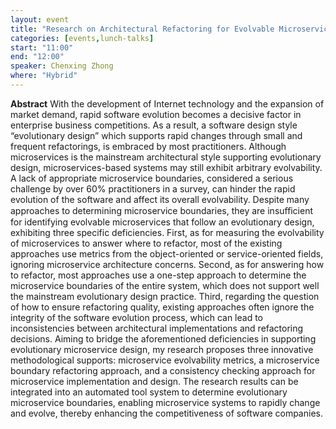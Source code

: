 ```yaml
---
layout: event
title: "Research on Architectural Refactoring for Evolvable Microservice Boundaries "
categories: [events,lunch-talks]
start: "11:00"
end: "12:00"
speaker: Chenxing Zhong
where: "Hybrid"
---
```


**Abstract**
With the development of Internet technology and the expansion of market demand, rapid software evolution becomes a decisive factor in enterprise business competitions. As a result, a software design style “evolutionary design” which supports rapid changes through small and frequent refactorings, is embraced by most practitioners. Although microservices is the mainstream architectural style supporting evolutionary design, microservices-based systems may still exhibit arbitrary evolvability. A lack of appropriate microservice boundaries, considered a serious challenge by over 60% practitioners in a survey, can hinder the rapid evolution of the software and affect its overall evolvability.
Despite many approaches to determining microservice boundaries, they are insuﬀicient for identifying evolvable microservices that follow an evolutionary design, exhibiting three specific deficiencies. First, as for measuring the evolvability of microservices to answer where to refactor, most of the existing approaches use metrics from the object-oriented or service-oriented fields, ignoring microservice architecture concerns. Second, as for answering how to refactor, most approaches use a one-step approach to determine the microservice boundaries of the entire system, which does not support well the mainstream evolutionary design practice. Third, regarding the question of how to ensure refactoring quality, existing approaches often ignore the integrity of the software evolution process, which can lead to inconsistencies between architectural implementations and refactoring decisions. Aiming to bridge the aforementioned deficiencies in supporting evolutionary microservice design, my research proposes three innovative methodological supports: microservice evolvability metrics, a microservice boundary refactoring approach, and a consistency checking approach for microservice implementation and design. The research results can be integrated into an automated tool system to determine evolutionary microservice boundaries, enabling microservice systems to rapidly change and evolve, thereby enhancing the competitiveness of software companies.
